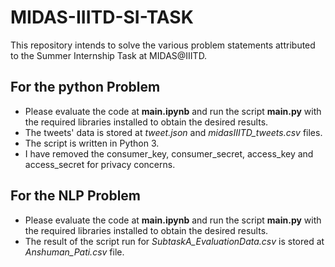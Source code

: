 # MIDAS-IIITD-SI-TASK
This repository intends to solve the various problem statements attributed to the Summer Internship Task at MIDAS@IIITD.

## For the python Problem
* Please evaluate the code at **main.ipynb** and run the script **main.py** with the required libraries installed to obtain the desired results. 
* The tweets' data is stored at *tweet.json* and *midasIIITD_tweets.csv* files.
* The script is written in Python 3.
* I have removed the consumer_key, consumer_secret, access_key and access_secret for privacy concerns.

## For the NLP Problem
* Please evaluate the code at **main.ipynb** and run the script **main.py** with the required libraries installed to obtain the desired results. 
* The result of the script run for *SubtaskA_EvaluationData.csv* is stored at *Anshuman_Pati.csv* file.
